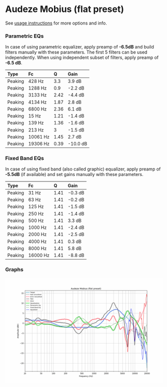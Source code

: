 # Audeze Mobius (flat preset)
See [usage instructions](https://github.com/jaakkopasanen/AutoEq#usage) for more options and info.

### Parametric EQs
In case of using parametric equalizer, apply preamp of **-6.5dB** and build filters manually
with these parameters. The first 5 filters can be used independently.
When using independent subset of filters, apply preamp of **-6.5 dB**.

| Type    | Fc       |    Q | Gain     |
|:--------|:---------|:-----|:---------|
| Peaking | 428 Hz   | 3.3  | 3.9 dB   |
| Peaking | 1288 Hz  | 0.9  | -2.2 dB  |
| Peaking | 3133 Hz  | 2.42 | -4.4 dB  |
| Peaking | 4134 Hz  | 1.87 | 2.8 dB   |
| Peaking | 6800 Hz  | 2.36 | 6.1 dB   |
| Peaking | 15 Hz    | 1.21 | -1.4 dB  |
| Peaking | 139 Hz   | 1.36 | -1.6 dB  |
| Peaking | 213 Hz   | 3    | -1.5 dB  |
| Peaking | 10061 Hz | 1.45 | 2.7 dB   |
| Peaking | 19306 Hz | 0.39 | -10.0 dB |

### Fixed Band EQs
In case of using fixed band (also called graphic) equalizer, apply preamp of **-5.5dB**
(if available) and set gains manually with these parameters.

| Type    | Fc       |    Q | Gain    |
|:--------|:---------|:-----|:--------|
| Peaking | 31 Hz    | 1.41 | -0.3 dB |
| Peaking | 63 Hz    | 1.41 | -0.2 dB |
| Peaking | 125 Hz   | 1.41 | -1.5 dB |
| Peaking | 250 Hz   | 1.41 | -1.4 dB |
| Peaking | 500 Hz   | 1.41 | 3.3 dB  |
| Peaking | 1000 Hz  | 1.41 | -2.4 dB |
| Peaking | 2000 Hz  | 1.41 | -2.5 dB |
| Peaking | 4000 Hz  | 1.41 | 0.3 dB  |
| Peaking | 8000 Hz  | 1.41 | 5.8 dB  |
| Peaking | 16000 Hz | 1.41 | -8.8 dB |

### Graphs
![](./Audeze%20Mobius%20(flat%20preset).png)
